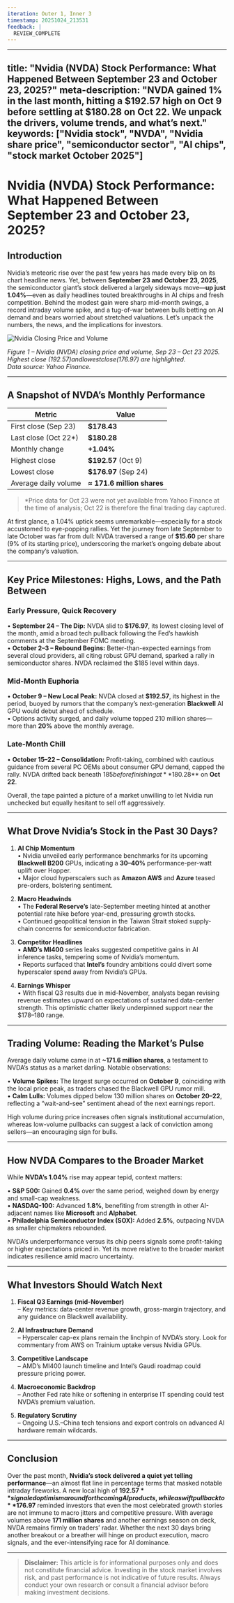 ```yaml
---
iteration: Outer 1, Inner 3
timestamp: 20251024_213531
feedback: |
  REVIEW_COMPLETE
---
```


---
title: "Nvidia (NVDA) Stock Performance: What Happened Between September 23 and October 23, 2025?"
meta-description: "NVDA gained 1% in the last month, hitting a $192.57 high on Oct 9 before settling at $180.28 on Oct 22. We unpack the drivers, volume trends, and what’s next."
keywords: ["Nvidia stock", "NVDA", "Nvidia share price", "semiconductor sector", "AI chips", "stock market October 2025"]
---

# Nvidia (NVDA) Stock Performance: What Happened Between September 23 and October 23, 2025?

## Introduction
Nvidia’s meteoric rise over the past few years has made every blip on its chart headline news. Yet, between **September 23 and October 23, 2025**, the semiconductor giant’s stock delivered a largely sideways move—**up just 1.04%**—even as daily headlines touted breakthroughs in AI chips and fresh competition. Behind the modest gain were sharp mid-month swings, a record intraday volume spike, and a tug-of-war between bulls betting on AI demand and bears worried about stretched valuations. Let’s unpack the numbers, the news, and the implications for investors.

![Nvidia Closing Price and Volume](figures/nvda_closing_price_2025-09-23_to_2025-10-23.png)

*Figure 1 – Nvidia (NVDA) closing price and volume, Sep 23 – Oct 23 2025. Highest close ($192.57) and lowest close ($176.97) are highlighted.  
Data source: Yahoo Finance.*

---

## A Snapshot of NVDA’s Monthly Performance
| Metric | Value |
|--------|-------|
| First close (Sep 23) | **$178.43** |
| Last close (Oct 22\*) | **$180.28** |
| Monthly change | **+1.04%** |
| Highest close | **$192.57** (Oct 9) |
| Lowest close | **$176.97** (Sep 24) |
| Average daily volume | **≈ 171.6 million shares** |

> \*Price data for Oct 23 were not yet available from Yahoo Finance at the time of analysis; Oct 22 is therefore the final trading day captured.

At first glance, a 1.04% uptick seems unremarkable—especially for a stock accustomed to eye-popping rallies. Yet the journey from late September to late October was far from dull: NVDA traversed a range of **$15.60** per share (9% of its starting price), underscoring the market’s ongoing debate about the company’s valuation.

---

## Key Price Milestones: Highs, Lows, and the Path Between
### Early Pressure, Quick Recovery
• **September 24 – The Dip:** NVDA slid to **$176.97**, its lowest closing level of the month, amid a broad tech pullback following the Fed’s hawkish comments at the September FOMC meeting.  
• **October 2–3 – Rebound Begins:** Better-than-expected earnings from several cloud providers, all citing robust GPU demand, sparked a rally in semiconductor shares. NVDA reclaimed the $185 level within days.

### Mid-Month Euphoria
• **October 9 – New Local Peak:** NVDA closed at **$192.57**, its highest in the period, buoyed by rumors that the company’s next-generation **Blackwell** AI GPU would debut ahead of schedule.  
• Options activity surged, and daily volume topped 210 million shares—more than **20%** above the monthly average.

### Late-Month Chill
• **October 15–22 – Consolidation:** Profit-taking, combined with cautious guidance from several PC OEMs about consumer GPU demand, capped the rally. NVDA drifted back beneath $185 before finishing at **$180.28** on **Oct 22**.

Overall, the tape painted a picture of a market unwilling to let Nvidia run unchecked but equally hesitant to sell off aggressively.

---

## What Drove Nvidia’s Stock in the Past 30 Days?
1. **AI Chip Momentum**  
   • Nvidia unveiled early performance benchmarks for its upcoming **Blackwell B200** GPUs, indicating a **30–40%** performance-per-watt uplift over Hopper.  
   • Major cloud hyperscalers such as **Amazon AWS** and **Azure** teased pre-orders, bolstering sentiment.

2. **Macro Headwinds**  
   • The **Federal Reserve’s** late-September meeting hinted at another potential rate hike before year-end, pressuring growth stocks.  
   • Continued geopolitical tension in the Taiwan Strait stoked supply-chain concerns for semiconductor fabrication.

3. **Competitor Headlines**  
   • **AMD’s MI400** series leaks suggested competitive gains in AI inference tasks, tempering some of Nvidia’s momentum.  
   • Reports surfaced that **Intel’s** foundry ambitions could divert some hyperscaler spend away from Nvidia’s GPUs.

4. **Earnings Whisper**  
   • With fiscal Q3 results due in mid-November, analysts began revising revenue estimates upward on expectations of sustained data-center strength. This optimistic chatter likely underpinned support near the $178–180 range.

---

## Trading Volume: Reading the Market’s Pulse
Average daily volume came in at **~171.6 million shares**, a testament to NVDA’s status as a market darling. Notable observations:

• **Volume Spikes:** The largest surge occurred on **October 9**, coinciding with the local price peak, as traders chased the Blackwell GPU rumor mill.  
• **Calm Lulls:** Volumes dipped below 130 million shares on **October 20–22**, reflecting a “wait-and-see” sentiment ahead of the next earnings report.

High volume during price increases often signals institutional accumulation, whereas low-volume pullbacks can suggest a lack of conviction among sellers—an encouraging sign for bulls.

---

## How NVDA Compares to the Broader Market
While **NVDA’s 1.04%** rise may appear tepid, context matters:

• **S&P 500:** Gained **0.4%** over the same period, weighed down by energy and small-cap weakness.  
• **NASDAQ-100:** Advanced **1.8%**, benefiting from strength in other AI-adjacent names like **Microsoft** and **Alphabet**.  
• **Philadelphia Semiconductor Index (SOX):** Added **2.5%**, outpacing NVDA as smaller chipmakers rebounded.

NVDA’s underperformance versus its chip peers signals some profit-taking or higher expectations priced in. Yet its move relative to the broader market indicates resilience amid macro uncertainty.

---

## What Investors Should Watch Next
1. **Fiscal Q3 Earnings (mid-November)**  
   – Key metrics: data-center revenue growth, gross-margin trajectory, and any guidance on Blackwell availability.

2. **AI Infrastructure Demand**  
   – Hyperscaler cap-ex plans remain the linchpin of NVDA’s story. Look for commentary from AWS on Trainium uptake versus Nvidia GPUs.

3. **Competitive Landscape**  
   – AMD’s MI400 launch timeline and Intel’s Gaudi roadmap could pressure pricing power.

4. **Macroeconomic Backdrop**  
   – Another Fed rate hike or softening in enterprise IT spending could test NVDA’s premium valuation.

5. **Regulatory Scrutiny**  
   – Ongoing U.S.–China tech tensions and export controls on advanced AI hardware remain wildcards.

---

## Conclusion
Over the past month, **Nvidia’s stock delivered a quiet yet telling performance**—an almost flat line in percentage terms that masked notable intraday fireworks. A new local high of **$192.57** signaled optimism around forthcoming AI products, while a swift pullback to **$176.97** reminded investors that even the most celebrated growth stories are not immune to macro jitters and competitive pressure. With average volumes above **171 million shares** and another earnings season on deck, NVDA remains firmly on traders’ radar. Whether the next 30 days bring another breakout or a breather will hinge on product execution, macro signals, and the ever-intensifying race for AI dominance.

---

> **Disclaimer:** This article is for informational purposes only and does not constitute financial advice. Investing in the stock market involves risk, and past performance is not indicative of future results. Always conduct your own research or consult a financial advisor before making investment decisions.